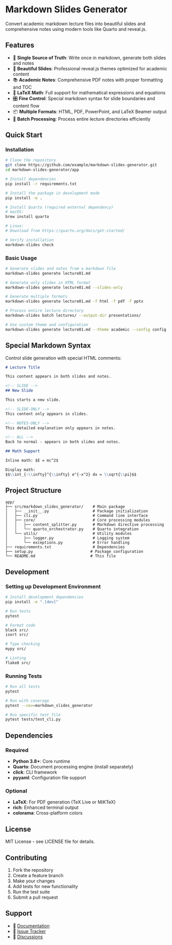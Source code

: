 # Markdown Slides Generator

Convert academic markdown lecture files into beautiful slides and comprehensive notes using modern tools like Quarto and reveal.js.

## Features

- 🎯 **Single Source of Truth**: Write once in markdown, generate both slides and notes
- 🎨 **Beautiful Slides**: Professional reveal.js themes optimized for academic content
- 📚 **Academic Notes**: Comprehensive PDF notes with proper formatting and TOC
- 🧮 **LaTeX Math**: Full support for mathematical expressions and equations
- 🎛️ **Fine Control**: Special markdown syntax for slide boundaries and content flow
- 📦 **Multiple Formats**: HTML, PDF, PowerPoint, and LaTeX Beamer output
- 🚀 **Batch Processing**: Process entire lecture directories efficiently

## Quick Start

### Installation

```bash
# Clone the repository
git clone https://github.com/example/markdown-slides-generator.git
cd markdown-slides-generator/app

# Install dependencies
pip install -r requirements.txt

# Install the package in development mode
pip install -e .

# Install Quarto (required external dependency)
# macOS:
brew install quarto

# Linux:
# Download from https://quarto.org/docs/get-started/

# Verify installation
markdown-slides check
```

### Basic Usage

```bash
# Generate slides and notes from a markdown file
markdown-slides generate lecture01.md

# Generate only slides in HTML format
markdown-slides generate lecture01.md --slides-only

# Generate multiple formats
markdown-slides generate lecture01.md -f html -f pdf -f pptx

# Process entire lecture directory
markdown-slides batch lectures/ --output-dir presentations/

# Use custom theme and configuration
markdown-slides generate lecture01.md --theme academic --config config.yaml
```

## Special Markdown Syntax

Control slide generation with special HTML comments:

```markdown
# Lecture Title

This content appears in both slides and notes.

<!-- SLIDE -->
## New Slide

This starts a new slide.

<!-- SLIDE-ONLY -->
This content only appears in slides.

<!-- NOTES-ONLY -->
This detailed explanation only appears in notes.

<!-- ALL -->
Back to normal - appears in both slides and notes.

## Math Support

Inline math: $E = mc^2$

Display math:
$$\\int_{-\\infty}^{\\infty} e^{-x^2} dx = \\sqrt{\\pi}$$
```

## Project Structure

```
app/
├── src/markdown_slides_generator/    # Main package
│   ├── __init__.py                   # Package initialization
│   ├── cli.py                        # Command line interface
│   ├── core/                         # Core processing modules
│   │   ├── content_splitter.py       # Markdown directive processing
│   │   └── quarto_orchestrator.py    # Quarto integration
│   └── utils/                        # Utility modules
│       ├── logger.py                 # Logging system
│       └── exceptions.py             # Error handling
├── requirements.txt                  # Dependencies
├── setup.py                         # Package configuration
└── README.md                        # This file
```

## Development

### Setting up Development Environment

```bash
# Install development dependencies
pip install -e ".[dev]"

# Run tests
pytest

# Format code
black src/
isort src/

# Type checking
mypy src/

# Linting
flake8 src/
```

### Running Tests

```bash
# Run all tests
pytest

# Run with coverage
pytest --cov=markdown_slides_generator

# Run specific test file
pytest tests/test_cli.py
```

## Dependencies

### Required
- **Python 3.8+**: Core runtime
- **Quarto**: Document processing engine (install separately)
- **click**: CLI framework
- **pyyaml**: Configuration file support

### Optional
- **LaTeX**: For PDF generation (TeX Live or MiKTeX)
- **rich**: Enhanced terminal output
- **colorama**: Cross-platform colors

## License

MIT License - see LICENSE file for details.

## Contributing

1. Fork the repository
2. Create a feature branch
3. Make your changes
4. Add tests for new functionality
5. Run the test suite
6. Submit a pull request

## Support

- 📖 [Documentation](https://markdown-slides-generator.readthedocs.io/)
- 🐛 [Issue Tracker](https://github.com/example/markdown-slides-generator/issues)
- 💬 [Discussions](https://github.com/example/markdown-slides-generator/discussions)